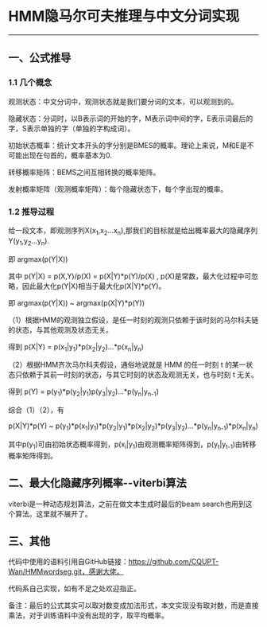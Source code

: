 # HMM隐马尔可夫推理与中文分词实现
---
## 一、公式推导
### 1.1 几个概念

观测状态：中文分词中，观测状态就是我们要分词的文本，可以观测到的。

隐藏状态：分词时，以B表示词的开始的字，M表示词中间的字，E表示词最后的字，S表示单独的字（单独的字构成词）。

初始状态概率：统计文本开头的字分别是BMES的概率。理论上来说，M和E是不可能出现在句首的，概率基本为0.

转移概率矩阵：BEMS之间互相转换的概率矩阵。

发射概率矩阵（观测概率矩阵）：每个隐藏状态下，每个字出现的概率。

### 1.2 推导过程

给一段文本，即观测序列X(x<sub>1</sub>,x<sub>2</sub>...x<sub>n</sub>),那我们的目标就是给出概率最大的隐藏序列Y(y<sub>1</sub>,y<sub>2</sub>...y<sub>n</sub>).

即 argmax(p(Y|X))

其中 p(Y|X) = p(X,Y)/p(X) = p(X|Y)*p(Y)/p(X) , p(X)是常数，最大化过程中可忽略，因此最大化p(Y|X)相当于最大化p(X|Y)*p(Y)。

即 argmax(p(Y|X)) ~ argmax(p(X|Y)*p(Y))

（1）根据HMM的观测独立假设，是任一时刻的观测只依赖于该时刻的马尔科夫链的状态，与其他观测及状态无关。

得到 p(X|Y) = p(x<sub>1</sub>|y<sub>1</sub>)*p(x<sub>2</sub>|y<sub>2</sub>)...*p(x<sub>n</sub>|y<sub>n</sub>)

（2）根据HMM齐次马尔科夫假设，通俗地说就是 HMM 的任一时刻 t 的某一状态只依赖于其前一时刻的状态，与其它时刻的状态及观测无关，也与时刻 t 无关。

得到 p(Y) = p(y<sub>1</sub>)*p(y<sub>2</sub>|y<sub>1</sub>)p(y<sub>3</sub>|y<sub>2</sub>)...*p(y<sub>n</sub>|y<sub>n-1</sub>)  

综合（1）（2），有

p(X|Y)*p(Y) ~  p(y<sub>1</sub>)*p(x<sub>1</sub>|y<sub>1</sub>)*p(y<sub>2</sub>|y<sub>1</sub>)*p(x<sub>2</sub>|y<sub>2</sub>)*p(y<sub>3</sub>|y<sub>2</sub>)...*p(y<sub>n</sub>|y<sub>n-1</sub>)*p(x<sub>n</sub>|y<sub>n</sub>) 
 
其中p(y<sub>1</sub>)可由初始状态概率得到，p(x<sub>i</sub>|y<sub>1</sub>)由观测概率矩阵得到，p(y<sub>t</sub>|y<sub>t-1</sub>)由转移概率矩阵得到。

## 二、最大化隐藏序列概率--viterbi算法

viterbi是一种动态规划算法，之前在做文本生成时最后的beam search也用到这个算法。这里就不展开了。

## 三、其他

代码中使用的语料引用自GitHub链接：https://github.com/CQUPT-Wan/HMMwordseg.git，感谢大佬。

代码系自己实现，如有不足之处欢迎指正。

备注：最后的公式其实可以取对数变成加法形式，本文实现没有取对数，而是直接乘法，对于训练语料中没有出现的字，取平均概率。


